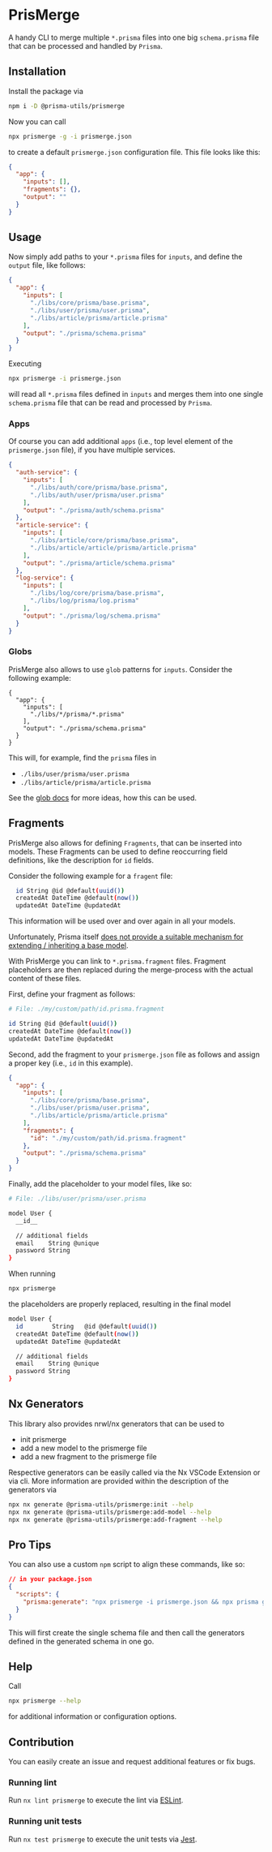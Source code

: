 # PrisMerge

A handy CLI to merge multiple `*.prisma` files into one big `schema.prisma` file that can be processed and handled by `Prisma`.

## Installation

Install the package via

```bash
npm i -D @prisma-utils/prismerge
```

Now you can call

```bash
npx prismerge -g -i prismerge.json
```

to create a default `prismerge.json` configuration file. This file looks like this:

```json
{
  "app": {
    "inputs": [],
    "fragments": {},
    "output": ""
  }
}
```

## Usage

Now simply add paths to your `*.prisma` files for `inputs`, and define the `output` file, like follows:

```json
{
  "app": {
    "inputs": [
      "./libs/core/prisma/base.prisma",
      "./libs/user/prisma/user.prisma",
      "./libs/article/prisma/article.prisma"
    ],
    "output": "./prisma/schema.prisma"
  }
}
```

Executing

```bash
npx prismerge -i prismerge.json
```

will read all `*.prisma` files defined in `inputs` and merges them into one single `schema.prisma` file that can be read and processed by `Prisma`.

### Apps

Of course you can add additional `apps` (i.e., top level element of the `prismerge.json` file), if you have multiple services.

```json
{
  "auth-service": {
    "inputs": [
      "./libs/auth/core/prisma/base.prisma",
      "./libs/auth/user/prisma/user.prisma"
    ],
    "output": "./prisma/auth/schema.prisma"
  },
  "article-service": {
    "inputs": [
      "./libs/article/core/prisma/base.prisma",
      "./libs/article/article/prisma/article.prisma"
    ],
    "output": "./prisma/article/schema.prisma"
  },
  "log-service": {
    "inputs": [
      "./libs/log/core/prisma/base.prisma",
      "./libs/log/prisma/log.prisma"
    ],
    "output": "./prisma/log/schema.prisma"
  }
}
```

### Globs

PrisMerge also allows to use `glob` patterns for `inputs`. Consider the following example:

```
{
  "app": {
    "inputs": [
      "./libs/*/prisma/*.prisma"
    ],
    "output": "./prisma/schema.prisma"
  }
}
```

This will, for example, find the `prisma` files in

- `./libs/user/prisma/user.prisma`
- `./libs/article/prisma/article.prisma`

See the [glob docs](https://github.com/isaacs/node-glob) for more ideas, how this can be used.

## Fragments

PrisMerge also allows for defining `Fragments`, that can be inserted into models. These Fragments can be used to define reoccurring field definitions, like the description for `id` fields.

Consider the following example for a `fragent` file:

```bash
  id String @id @default(uuid())
  createdAt DateTime @default(now())
  updatedAt DateTime @updatedAt
```

This information will be used over and over again in all your models.

Unfortunately, Prisma itself [does not provide a suitable mechanism for extending / inheriting a base model](https://github.com/prisma/prisma/issues/2377).

With PrisMerge you can link to `*.prisma.fragment` files. Fragment placeholders are then replaced during the merge-process with the actual content of these files.

First, define your fragment as follows:

```bash
# File: ./my/custom/path/id.prisma.fragment

id String @id @default(uuid())
createdAt DateTime @default(now())
updatedAt DateTime @updatedAt
```

Second, add the fragment to your `prismerge.json` file as follows and assign a proper key (i.e., `id` in this example).

```json
{
  "app": {
    "inputs": [
      "./libs/core/prisma/base.prisma",
      "./libs/user/prisma/user.prisma",
      "./libs/article/prisma/article.prisma"
    ],
    "fragments": {
      "id": "./my/custom/path/id.prisma.fragment"
    },
    "output": "./prisma/schema.prisma"
  }
}
```

Finally, add the placeholder to your model files, like so:

```bash
# File: ./libs/user/prisma/user.prisma

model User {
  __id__

  // additional fields
  email    String @unique
  password String
}
```

When running

```bash
npx prismerge
```

the placeholders are properly replaced, resulting in the final model

```bash
model User {
  id        String   @id @default(uuid())
  createdAt DateTime @default(now())
  updatedAt DateTime @updatedAt

  // additional fields
  email    String @unique
  password String
}
```

## Nx Generators

This library also provides nrwl/nx generators that can be used to

- init prismerge
- add a new model to the prismerge file
- add a new fragment to the prismerge file

Respective generators can be easily called via the Nx VSCode Extension or via cli. More information are provided within the description of the generators via

```bash
npx nx generate @prisma-utils/prismerge:init --help
npx nx generate @prisma-utils/prismerge:add-model --help
npx nx generate @prisma-utils/prismerge:add-fragment --help
```

## Pro Tips

You can also use a custom `npm` script to align these commands, like so:

```json
// in your package.json
{
  "scripts": {
    "prisma:generate": "npx prismerge -i prismerge.json && npx prisma generate"
  }
}
```

This will first create the single schema file and then call the generators defined in the generated schema in one go.

## Help

Call

```bash
npx prismerge --help
```

for additional information or configuration options.

## Contribution

You can easily create an issue and request additional features or fix bugs.

### Running lint

Run `nx lint prismerge` to execute the lint via [ESLint](https://eslint.org/).

### Running unit tests

Run `nx test prismerge` to execute the unit tests via [Jest](https://jestjs.io).
